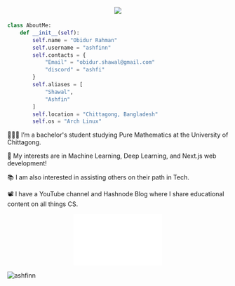 <!-- Obidur Rahman (Ashfin) -->
<p align="center" height="300px">
  <img src="https://readme-typing-svg.demolab.com?font=Fira+Code&weight=700&duration=2500&pause=1000&color=1E90FF&center=true&width=600&lines=%F0%9F%91%8B+Hey+There!+I+am+Obidur+Rahman;%E2%9A%A1+Studying+Pure+Mathematics;%E2%9A%9B%EF%B8%8F+ML+and+DL+Engineer;%E2%98%81%EF%B8%8F+Knowledgeable+in+AI+and+Software+Development" />
<p/>
  
```python
class AboutMe:
    def __init__(self):
        self.name = "Obidur Rahman"
        self.username = "ashfinn"
        self.contacts = {
            "Email" = "obidur.shawal@gmail.com"
            "discord" = "ashfi"
        }
        self.aliases = [
            "Shawal",
            "Ashfin"
        ]
        self.location = "Chittagong, Bangladesh"
        self.os = "Arch Linux"
```

<p>👨🏻‍💻 I’m a bachelor's student studying Pure Mathematics at the University of Chittagong.</p>
<p>🔬 My interests are in Machine Learning, Deep Learning, and Next.js web development!</p>
<p>📚 I am also interested in assisting others on their path in Tech.</p>
<p>📽️ I have a YouTube channel and Hashnode Blog where I share educational content on all things CS.</p>

<div style="display: flex; justify-content: center; flex-wrap: nowrap;">
<img src = "https://raw.githubusercontent.com/Ashfinn/github-stats-transparent/output/generated/overview.svg" style="max-width: 40%; height: auto;">

</div>
<p align="left"> <img src="https://komarev.com/ghpvc/?username=ashfinnt&label=Profile%20views&color=0e75b6&style=for-the-badge" alt="ashfinn" /> </p>
